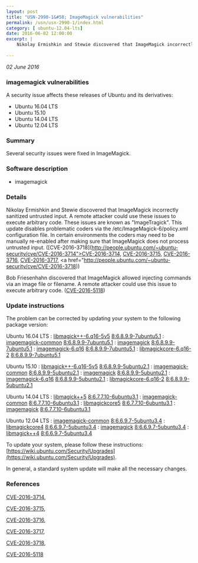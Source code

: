 ```yaml
---
layout: post
title: "USN-2990-1&#58; ImageMagick vulnerabilities"
permalink: /usn/usn-2990-1/index.html
category: [ ubuntu-12.04-lts]
date: 2016-06-02 12:00:00
excerpt: |
    Nikolay Ermishkin and Stewie discovered that ImageMagick incorrectly sanitized untrusted input. A remote attacker could use these issues to execute arbitrary code. These issues are known as &quot;ImageTragick&quot;. This update disables problematic coders via the /etc/ImageMagick-6/policy.xml configuration file. In certain environments the coders may need to be manually re-enabled after making sure that ImageMagick does not process untrusted input. ([CVE-2016-3718](http://people.ubuntu.com/~ubuntu-security/cve/CVE-2016-3714">CVE-2016-3714</a>, <a href="http://people.ubuntu.com/~ubuntu-security/cve/CVE-2016-3715">CVE-2016-3715</a>, <a href="http://people.ubuntu.com/~ubuntu-security/cve/CVE-2016-3716">CVE-2016-3716</a>, <a href="http://people.ubuntu.com/~ubuntu-security/cve/CVE-2016-3717">CVE-2016-3717</a>, <a href="http://people.ubuntu.com/~ubuntu-security/cve/CVE-2016-3718))
    
--- 
```

 
 

*02 June 2016*

### imagemagick vulnerabilities

A security issue affects these releases of Ubuntu and its derivatives:

* Ubuntu 16.04 LTS
* Ubuntu 15.10
* Ubuntu 14.04 LTS
* Ubuntu 12.04 LTS

### Summary

Several security issues were fixed in ImageMagick. 

### Software description

* imagemagick 

### Details

Nikolay Ermishkin and Stewie discovered that ImageMagick incorrectly sanitized untrusted input. A remote attacker could use these issues to execute arbitrary code. These issues are known as &quot;ImageTragick&quot;. This update disables problematic coders via the /etc/ImageMagick-6/policy.xml configuration file. In certain environments the coders may need to be manually re-enabled after making sure that ImageMagick does not process untrusted input. ([CVE-2016-3718](http://people.ubuntu.com/~ubuntu-security/cve/CVE-2016-3714">CVE-2016-3714</a>, <a href="http://people.ubuntu.com/~ubuntu-security/cve/CVE-2016-3715">CVE-2016-3715</a>, <a href="http://people.ubuntu.com/~ubuntu-security/cve/CVE-2016-3716">CVE-2016-3716</a>, <a href="http://people.ubuntu.com/~ubuntu-security/cve/CVE-2016-3717">CVE-2016-3717</a>, <a href="http://people.ubuntu.com/~ubuntu-security/cve/CVE-2016-3718))

Bob Friesenhahn discovered that ImageMagick allowed injecting commands via an image file or filename. A remote attacker could use this issue to execute arbitrary code. ([CVE-2016-5118](http://people.ubuntu.com/~ubuntu-security/cve/CVE-2016-5118)) 

### Update instructions

The problem can be corrected by updating your system to the following package version:

Ubuntu 16.04 LTS
 : [libmagick++-6.q16-5v5](https://launchpad.net/ubuntu/+source/imagemagick) <span> [8:6.8.9.9-7ubuntu5.1](https://launchpad.net/ubuntu/+source/imagemagick/8:6.8.9.9-7ubuntu5.1) </span> 
 : [imagemagick-common](https://launchpad.net/ubuntu/+source/imagemagick) <span> [8:6.8.9.9-7ubuntu5.1](https://launchpad.net/ubuntu/+source/imagemagick/8:6.8.9.9-7ubuntu5.1) </span> 
 : [imagemagick](https://launchpad.net/ubuntu/+source/imagemagick) <span> [8:6.8.9.9-7ubuntu5.1](https://launchpad.net/ubuntu/+source/imagemagick/8:6.8.9.9-7ubuntu5.1) </span> 
 : [imagemagick-6.q16](https://launchpad.net/ubuntu/+source/imagemagick) <span> [8:6.8.9.9-7ubuntu5.1](https://launchpad.net/ubuntu/+source/imagemagick/8:6.8.9.9-7ubuntu5.1) </span> 
 : [libmagickcore-6.q16-2](https://launchpad.net/ubuntu/+source/imagemagick) <span> [8:6.8.9.9-7ubuntu5.1](https://launchpad.net/ubuntu/+source/imagemagick/8:6.8.9.9-7ubuntu5.1) </span> 

Ubuntu 15.10
 : [libmagick++-6.q16-5v5](https://launchpad.net/ubuntu/+source/imagemagick) <span> [8:6.8.9.9-5ubuntu2.1](https://launchpad.net/ubuntu/+source/imagemagick/8:6.8.9.9-5ubuntu2.1) </span> 
 : [imagemagick-common](https://launchpad.net/ubuntu/+source/imagemagick) <span> [8:6.8.9.9-5ubuntu2.1](https://launchpad.net/ubuntu/+source/imagemagick/8:6.8.9.9-5ubuntu2.1) </span> 
 : [imagemagick](https://launchpad.net/ubuntu/+source/imagemagick) <span> [8:6.8.9.9-5ubuntu2.1](https://launchpad.net/ubuntu/+source/imagemagick/8:6.8.9.9-5ubuntu2.1) </span> 
 : [imagemagick-6.q16](https://launchpad.net/ubuntu/+source/imagemagick) <span> [8:6.8.9.9-5ubuntu2.1](https://launchpad.net/ubuntu/+source/imagemagick/8:6.8.9.9-5ubuntu2.1) </span> 
 : [libmagickcore-6.q16-2](https://launchpad.net/ubuntu/+source/imagemagick) <span> [8:6.8.9.9-5ubuntu2.1](https://launchpad.net/ubuntu/+source/imagemagick/8:6.8.9.9-5ubuntu2.1) </span> 

Ubuntu 14.04 LTS
 : [libmagick++5](https://launchpad.net/ubuntu/+source/imagemagick) <span> [8:6.7.7.10-6ubuntu3.1](https://launchpad.net/ubuntu/+source/imagemagick/8:6.7.7.10-6ubuntu3.1) </span> 
 : [imagemagick-common](https://launchpad.net/ubuntu/+source/imagemagick) <span> [8:6.7.7.10-6ubuntu3.1](https://launchpad.net/ubuntu/+source/imagemagick/8:6.7.7.10-6ubuntu3.1) </span> 
 : [libmagickcore5](https://launchpad.net/ubuntu/+source/imagemagick) <span> [8:6.7.7.10-6ubuntu3.1](https://launchpad.net/ubuntu/+source/imagemagick/8:6.7.7.10-6ubuntu3.1) </span> 
 : [imagemagick](https://launchpad.net/ubuntu/+source/imagemagick) <span> [8:6.7.7.10-6ubuntu3.1](https://launchpad.net/ubuntu/+source/imagemagick/8:6.7.7.10-6ubuntu3.1) </span> 

Ubuntu 12.04 LTS
 : [imagemagick-common](https://launchpad.net/ubuntu/+source/imagemagick) <span> [8:6.6.9.7-5ubuntu3.4](https://launchpad.net/ubuntu/+source/imagemagick/8:6.6.9.7-5ubuntu3.4) </span> 
 : [libmagickcore4](https://launchpad.net/ubuntu/+source/imagemagick) <span> [8:6.6.9.7-5ubuntu3.4](https://launchpad.net/ubuntu/+source/imagemagick/8:6.6.9.7-5ubuntu3.4) </span> 
 : [imagemagick](https://launchpad.net/ubuntu/+source/imagemagick) <span> [8:6.6.9.7-5ubuntu3.4](https://launchpad.net/ubuntu/+source/imagemagick/8:6.6.9.7-5ubuntu3.4) </span> 
 : [libmagick++4](https://launchpad.net/ubuntu/+source/imagemagick) <span> [8:6.6.9.7-5ubuntu3.4](https://launchpad.net/ubuntu/+source/imagemagick/8:6.6.9.7-5ubuntu3.4) </span> 

To update your system, please follow these instructions: [https://wiki.ubuntu.com/Security/Upgrades](https://wiki.ubuntu.com/Security/Upgrades).

In general, a standard system update will make all the necessary changes. 

### References

 
 [CVE-2016-3714](http://people.ubuntu.com/~ubuntu-security/cve/CVE-2016-3714), 

 [CVE-2016-3715](http://people.ubuntu.com/~ubuntu-security/cve/CVE-2016-3715), 

 [CVE-2016-3716](http://people.ubuntu.com/~ubuntu-security/cve/CVE-2016-3716), 

 [CVE-2016-3717](http://people.ubuntu.com/~ubuntu-security/cve/CVE-2016-3717), 

 [CVE-2016-3718](http://people.ubuntu.com/~ubuntu-security/cve/CVE-2016-3718), 

 [CVE-2016-5118](http://people.ubuntu.com/~ubuntu-security/cve/CVE-2016-5118)
 

